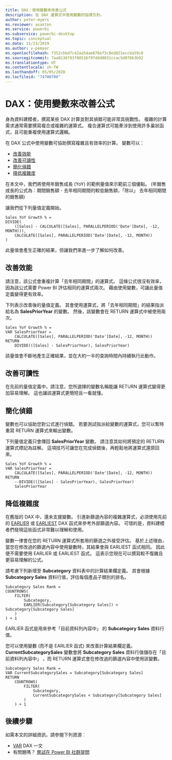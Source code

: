 ```yaml
---
title: DAX：使用變數來改善公式
description: 在 DAX 運算式中使用變數的指導方針。
author: peter-myers
ms.reviewer: asaxton
ms.service: powerbi
ms.subservice: powerbi-desktop
ms.topic: conceptual
ms.date: 11/23/2019
ms.author: v-pemyer
ms.openlocfilehash: f352cbbd7c42aa54ae876e73c0ed821eccda59c8
ms.sourcegitcommit: 7aa0136f93f88516f97ddd8031ccac5d07863b92
ms.translationtype: HT
ms.contentlocale: zh-TW
ms.lasthandoff: 05/05/2020
ms.locfileid: "74700700"
---
```

# <a name="dax-use-variables-to-improve-your-formulas"></a>DAX：使用變數來改善公式

身為資料建模者，撰寫某些 DAX 計算並對其偵錯可能非常具挑戰性。 複雜的計算需求通常需要撰寫複合或複雜的運算式。 複合運算式可能牽涉到使用許多巢狀函式，且可能重複使用運算式邏輯。

在 DAX 公式中使用變數可協助撰寫複雜且有效率的計算。 變數可以：

- [改善效能](#improve-performance)
- [改善可讀性](#improve-readability)
- [簡化偵錯](#simplify-debugging)
- [降低複雜度](#reduce-complexity)

在本文中，我們將使用年銷售成長 (YoY) 的範例量值來示範前三個優點。 (年銷售成長的公式為：期間銷售額 - 去年相同期間的較低銷售額，「除以」  去年相同期間的銷售額)

讓我們從下列量值定義開始。

```dax
Sales YoY Growth % =
DIVIDE(
    ([Sales] - CALCULATE([Sales], PARALLELPERIOD('Date'[Date], -12, MONTH))),
    CALCULATE([Sales], PARALLELPERIOD('Date'[Date], -12, MONTH))
)
```

此量值會產生正確的結果，但讓我們來進一步了解如何改善。

## <a name="improve-performance"></a>改善效能

請注意，該公式會重複計算「去年相同期間」的運算式。 這條公式很沒有效率，因為該公式需要 Power BI 評估相同的運算式兩次。 藉由使用變數，可讓此量值定義變得更有效率。

下列表示改善後的量值定義。 其會使用運算式，將「去年相同期間」的結果指派給名為 **SalesPriorYear** 的變數。 然後，該變數會在 RETURN 運算式中被使用兩次。

```dax
Sales YoY Growth % =
VAR SalesPriorYear =
    CALCULATE([Sales], PARALLELPERIOD('Date'[Date], -12, MONTH))
RETURN
    DIVIDE(([Sales] - SalesPriorYear), SalesPriorYear)
```

該量值會不斷地產生正確結果，並在大約一半的查詢時間內持續執行此動作。

## <a name="improve-readability"></a>改善可讀性

在先前的量值定義中，請注意，您所選擇的變數名稱能讓 RETURN 運算式變得更加容易理解。 這也讓該運算式更簡短且一看就懂。

## <a name="simplify-debugging"></a>簡化偵錯

變數也可以協助您對公式進行偵錯。 若要測試指派給變數的運算式，您可以暫時重寫 RETURN 運算式來輸出變數。

下列量值定義只會傳回 **SalesPriorYear** 變數。 請注意其如何將預定的 RETURN 運算式標記為註解。 這項技巧可讓您在完成偵錯後，再輕鬆地將運算式還原回來。

```dax
Sales YoY Growth % =
VAR SalesPriorYear =
    CALCULATE([Sales], PARALLELPERIOD('Date'[Date], -12, MONTH))
RETURN
    --DIVIDE(([Sales] - SalesPriorYear), SalesPriorYear)
    SalesPriorYear
```

## <a name="reduce-complexity"></a>降低複雜度

在舊版的 DAX 中，還未支援變數。 引進新篩選內容的複雜運算式，必須使用先前的 [EARLIER](/dax/earlier-function-dax) 或 [EARLIEST](/dax/earliest-function-dax) DAX 函式來參考外部篩選內容。 可惜的是，資料建模者們發現這些函式非常難以理解和使用。

變數一律會在您的 RETURN 運算式所套用的篩選之外接受評估。 基於上述理由，當您在修改過的篩選內容中使用變數時，其結果會與 EARLIEST 函式相同。 因此便不需要使用 EARLIER 或 EARLIEST 函式。 這表示您現在可以撰寫較不復雜且更容易理解的公式。

請考慮下列新增至 **Subcategory** 資料表中的計算結果欄定義。 其會根據 **Subcategory Sales** 資料行值，評估每個產品子類別的排名。

```dax
Subcategory Sales Rank =
COUNTROWS(
    FILTER(
        Subcategory,
        EARLIER(Subcategory[Subcategory Sales]) < Subcategory[Subcategory Sales]
    )
) + 1
```

EARLIER 函式是用來參考「目前資料列內容中」  的 **Subcategory Sales** 資料行值。

您可以使用變數 (而不是 EARLIER 函式) 來改善計算結果欄定義。 **CurrentSubcategorySales** 變數會將 **Subcategory Sales** 資料行值儲存在「目前資料列內容中」  ，而 RETURN 運算式會在修改過的篩選內容中使用該變數。

```dax
Subcategory Sales Rank =
VAR CurrentSubcategorySales = Subcategory[Subcategory Sales]
RETURN
    COUNTROWS(
        FILTER(
            Subcategory,
            CurrentSubcategorySales < Subcategory[Subcategory Sales]
        )
    ) + 1
```

## <a name="next-steps"></a>後續步驟

如需本文的詳細資訊，請參閱下列資源︰

- [VAR](/dax/var-dax) DAX 一文
- 有問題嗎？ [嘗試在 Power BI 社群提問](https://community.powerbi.com/)
